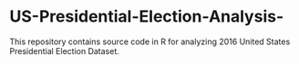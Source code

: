 # US-Presidential-Election-Analysis-
This repository contains source code in R for analyzing 2016 United States Presidential Election Dataset.
